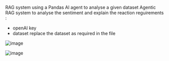 RAG system using a Pandas AI agent to analyse a given dataset
Agentic RAG system to analyse the sentiment and explain the reaction
reguirements : 
  - openAI key
  - dataset
replace the dataset as required in the file 


![image](https://github.com/user-attachments/assets/c57700b6-5b42-4f0b-b143-25100feaaf27)

![image](https://github.com/user-attachments/assets/f782e230-8e92-4617-b1e1-212c607d144d)

